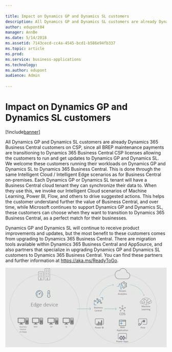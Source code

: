 ```yaml
---

title: Impact on Dynamics GP and Dynamics SL customers
description: All Dynamics GP and Dynamics SL customers are already Dynamics 365 Business Central customers on CSP, since all BREP maintenance payments are transitioning to Dynamics 365 Business Central CSP licenses allowing the customers to run and get updates to Dynamics GP and Dynamics SL.
author: edupont04
manager: AnnBe
ms.date: 5/14/2018
ms.assetid: 7143cecd-cc4a-4545-bcd1-b586e94fb337
ms.topic: article
ms.prod:
ms.service: business-applications
ms.technology:
ms.author: edupont
audience: Admin

---
```

#  Impact on Dynamics GP and Dynamics SL customers


[!include[banner](../../includes/banner.md)]

All Dynamics GP and Dynamics SL customers are already Dynamics 365 Business Central customers on CSP, since all BREP maintenance payments are transitioning to Dynamics 365 Business Central CSP licenses allowing the customers to run and get updates to Dynamics GP and Dynamics SL. We welcome these customers running their workloads on Dynamics GP and Dynamics SL to Dynamics 365 Business Central. This is done through the same Intelligent Cloud / Intelligent Edge scenarios as for Business Central on-premises. Each Dynamics GP or Dynamics SL tenant will have a Business Central cloud tenant they can synchronize their data to. When they use this, we invoke our Intelligent Cloud scenarios of Machine Learning, Power BI, Flow, and others to drive suggested actions. This helps the customer understand further the value of Business Central, and over time, while Microsoft continues to support Dynamics GP and Dynamics SL, these customers can choose when they want to transition to Dynamics 365 Business Central, as a perfect match for their businesses.  

Dynamics GP and Dynamics SL will continue to receive product improvements and updates, but the most benefit to these customers comes from upgrading to Dynamics 365 Business Central. There are migration tools available within Dynamics 365 Business Central and AppSource, and also partners that specialize in upgrading Dynamics GP and Dynamics SL customers to Dynamics 365 Business Central. You can find these partners and further information at https://aka.ms/ReadyToGo.  

![](media/impact-dynamics-gp-dynamics-sl-customers-1.png "")
